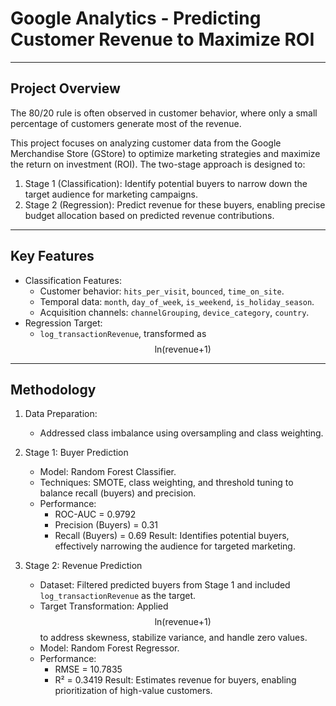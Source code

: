 # Google Analytics - Predicting Customer Revenue to Maximize ROI
---
## Project Overview
The 80/20 rule is often observed in customer behavior, where only a small percentage of customers generate most of the revenue. 

This project focuses on analyzing customer data from the Google Merchandise Store (GStore) to optimize marketing strategies and maximize the return on investment (ROI). The two-stage approach is designed to:

1. Stage 1 (Classification): Identify potential buyers to narrow down the target audience for marketing campaigns.
2. Stage 2 (Regression): Predict revenue for these buyers, enabling precise budget allocation based on predicted revenue contributions.

---

## Key Features
- Classification Features:
  - Customer behavior: `hits_per_visit`, `bounced`, `time_on_site`.
  - Temporal data: `month`, `day_of_week`, `is_weekend`, `is_holiday_season`.
  - Acquisition channels: `channelGrouping`, `device_category`, `country`.
- Regression Target:
  - `log_transactionRevenue`, transformed as $$\text{ln(revenue+1)}$$

---

## Methodology
1. Data Preparation:
     - Addressed class imbalance using oversampling and class weighting.

2. Stage 1: Buyer Prediction
     - Model: Random Forest Classifier.
     - Techniques: SMOTE, class weighting, and threshold tuning to balance recall (buyers) and precision.
     - Performance:
         - ROC-AUC = 0.9792
         - Precision (Buyers) = 0.31
         - Recall (Buyers) = 0.69
    Result: Identifies potential buyers, effectively narrowing the audience for targeted marketing.

3. Stage 2: Revenue Prediction
    - Dataset: Filtered predicted buyers from Stage 1 and included `log_transactionRevenue` as the target.
    - Target Transformation: Applied $$\text{ln(revenue+1)}$$ to address skewness, stabilize variance, and handle zero values.
    - Model: Random Forest Regressor.
    - Performance:
         - RMSE = 10.7835
         - R² = 0.3419
    Result: Estimates revenue for buyers, enabling prioritization of high-value customers.
